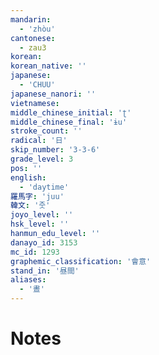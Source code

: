 ```yaml
---
mandarin:
  - 'zhòu'
cantonese:
  - zau3
korean:
korean_native: ''
japanese:
  - 'CHUU'
japanese_nanori: ''
vietnamese:
middle_chinese_initial: 'ʈ'
middle_chinese_final: 'ɨu'
stroke_count: ''
radical: '日'
skip_number: '3-3-6'
grade_level: 3
pos: ''
english:
  - 'daytime'
羅馬字: 'juu'
韓文: '줏'
joyo_level: ''
hsk_level: ''
hanmun_edu_level: ''
danayo_id: 3153
mc_id: 1293
graphemic_classification: '會意'
stand_in: '昼間'
aliases:
  - '晝'
---
```


# Notes
